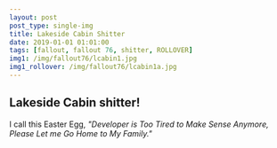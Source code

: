 ```yaml
---
layout: post
post_type: single-img
title: Lakeside Cabin Shitter
date: 2019-01-01 01:01:00
tags: [fallout, fallout 76, shitter, ROLLOVER]
img1: /img/fallout76/lcabin1.jpg
img1_rollover: /img/fallout76/lcabin1a.jpg
---
```

## Lakeside Cabin shitter!

I call this Easter Egg, *"Developer is Too Tired to Make Sense Anymore, Please Let me Go Home to My Family."*
